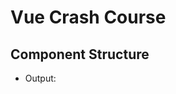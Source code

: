 # Vue Crash Course

## Component Structure

- Output: <template> contains markup
- Functionality: <script> contains imports, data, logic
- Style: <style> contains component styles

## Directives

- v-bind:propertyType="propertyName"
  - v-bind:key, v-bind:class, v-bind:todos
- v-for="todo in todos"
  - needs a unique key: v-bind:key="todo.id"
- v-on:change="methodName"
  - v-on:click, v-on:submit

## Event Emitting

- @click="$emit('del-todo', todo.id)"
